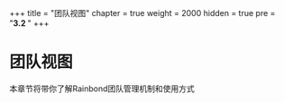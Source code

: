 +++
title = "团队视图"
chapter = true
weight = 2000
hidden = true
pre = "<b>3.2  </b>"
+++

# 团队视图

本章节将带你了解Rainbond团队管理机制和使用方式
